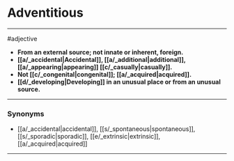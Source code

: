 # Adventitious
---
#adjective
- **From an external source; not innate or inherent, foreign.**
- **[[a/_accidental|Accidental]], [[a/_additional|additional]], [[a/_appearing|appearing]] [[c/_casually|casually]].**
- **Not [[c/_congenital|congenital]]; [[a/_acquired|acquired]].**
- **[[d/_developing|Developing]] in an unusual place or from an unusual source.**
---
### Synonyms
- [[a/_accidental|accidental]], [[s/_spontaneous|spontaneous]], [[s/_sporadic|sporadic]], [[e/_extrinsic|extrinsic]], [[a/_acquired|acquired]]
---
